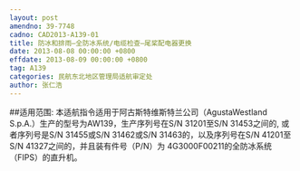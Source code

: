 ```yaml
---
layout: post
amendno: 39-7748
cadno: CAD2013-A139-01
title: 防冰和排雨–全防冰系统/电缆检查–尾桨配电器更换
date: 2013-08-08 00:00:00 +0800
effdate: 2013-08-09 00:00:00 +0800
tag: A139
categories: 民航东北地区管理局适航审定处
author: 张仁浩
---
```


##适用范围:
本适航指令适用于阿古斯特维斯特兰公司（AgustaWestland S.p.A.）生产的型号为AW139，生产序列号在S/N 31201至S/N 31453之间的, 或者序列号是S/N 31455或S/N 31462或S/N 31463的，以及序列号在S/N 41201至S/N 41327之间的，并且装有件号（P/N）为 4G3000F00211的全防冰系统（FIPS）的直升机。


